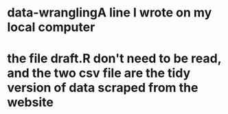 # data-wranglingA line I wrote on my local computer
# the file draft.R don't need to be read, and the two csv file are the tidy version of data scraped from the website
